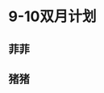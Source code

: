 <!--
 * @Author: spendar
 * @Date: 2024-09-02 09:49:10
 * @LastEditors: spendar
 * @LastEditTime: 2024-09-02 09:50:01
 * @FilePath: /plan/2024/9-10.md
 * @Description: make the plan of 2024.9-2024.10
-->
# 9-10双月计划

## 菲菲

## 猪猪

